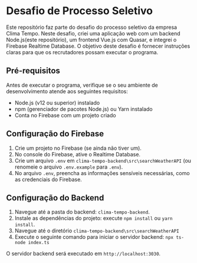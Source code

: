 # Desafio de Processo Seletivo

Este repositório faz parte do  desafio do processo seletivo da empresa Clima Tempo.
Neste desafio, criei uma aplicação web com um backend Node.js(este repositório), um frontend Vue.js com Quasar, e integrei o Firebase Realtime Database.
O objetivo deste desafio é fornecer instruções claras para que os recrutadores possam executar o programa.

## Pré-requisitos

Antes de executar o programa, verifique se o seu ambiente de desenvolvimento atende aos seguintes requisitos:

- Node.js (v12 ou superior) instalado
- npm (gerenciador de pacotes Node.js) ou Yarn instalado
- Conta no Firebase com um projeto criado

## Configuração do Firebase

1. Crie um projeto no Firebase (se ainda não tiver um).
2. No console do Firebase, ative o Realtime Database.
3. Crie um arquivo `.env` em `clima-tempo-backend\src\searchWeatherAPI` (ou renomeie o arquivo `.env.example` para `.env`).
4. No arquivo `.env`, preencha as informações sensíveis necessárias, como as credenciais do Firebase.

## Configuração do Backend

1. Navegue até a pasta do backend: `clima-tempo-backend`.
2. Instale as dependências do projeto: execute `npm install` ou `yarn install`.
3. Navegue até o diretório `clima-tempo-backend\src\searchWeatherAPI`
3. Execute o seguinte comando para iniciar o servidor backend: `npx ts-node index.ts` 

O servidor backend será executado em `http://localhost:3030`.